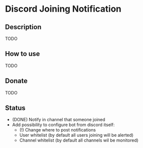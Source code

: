 # Discord Joining Notification

## Description

TODO

## How to use

TODO

## Donate

TODO

## Status

- (DONE) Notify in channel that someone joined
- Add possibility to configure bot from discord itself:
  - (!) Change where to post notifications
  - User whitelist (by default all users joining will be alerted)
  - Channel whitelist (by default all channels wil be monitored)


<Guild id=455132185440026636 name='АЛЛО' shard_id=0 chunked=False member_count=24>
